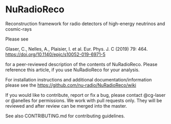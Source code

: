 # NuRadioReco

Reconstruction framework for radio detectors of high-energy neutrinos and cosmic-rays

Please see

Glaser, C., Nelles, A., Plaisier, I. et al. Eur. Phys. J. C (2019) 79: 464. https://doi.org/10.1140/epjc/s10052-019-6971-5

for a peer-reviewed description of the contents of NuRadioReco. Please reference this article, if you use NuRadioReco for your analysis.

For installation instructions and additional documentation/information please see the https://github.com/nu-radio/NuRadioReco/wiki

If you would like to contribute, report or fix a bug, please contact @cg-laser or @anelles for permissions.
We work with pull requests only. They will be reviewed and after review can be merged into the master.

See also CONTRIBUTING.md for contributing guidelines.
